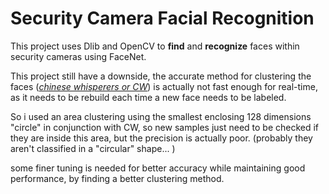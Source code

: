
# Security Camera Facial Recognition
This project uses Dlib and OpenCV to **find** and **recognize** faces within security cameras using FaceNet.

This project still have a downside, the accurate method for clustering the faces  (*[chinese whisperers or CW](https://en.wikipedia.org/wiki/Chinese_Whispers_%28clustering_method%29)*) is actually not fast enough  for real-time, as it needs to be rebuild each time a new face needs to be labeled.

So i used an area clustering using the smallest enclosing 128 dimensions "circle" in conjunction with CW, so new samples just need to be checked if they are inside this area, but the precision is actually poor. (probably they aren't classified in a "circular" shape... )

some finer tuning is needed for better accuracy while maintaining good performance,  by finding a better clustering method.

